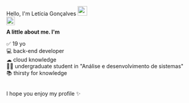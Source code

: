 Hello, I'm Letícia Gonçalves <img src="https://media.giphy.com/media/hvRJCLFzcasrR4ia7z/giphy.gif" width="25px">
<br />
<a href="https://www.linkedin.com/in/letícia-esprega-gonçalves-037019155/">
  <img align="left" alt="Leticia's LinkedIN" width="22px" src="https://raw.githubusercontent.com/peterthehan/peterthehan/master/assets/linkedin.svg" />
</a>

<br />
<b>A little about me. I'm</b>
<br />

✅ 19 yo
<br />
💻  back-end developer  
☁  cloud knowledge           
👩‍🎓  undergraduate student in "Análise e desenvolvimento de sistemas"           
📚  thirsty for knowledge

<br />
I hope you enjoy my profile ✨
